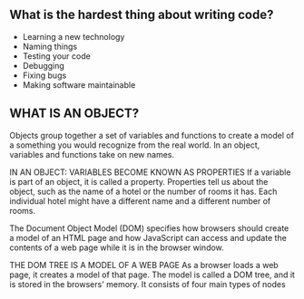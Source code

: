 ## What is the hardest thing about writing code?
* Learning a new technology
 * Naming things
* Testing your code
* Debugging
* Fixing bugs
* Making software maintainable

## WHAT IS AN OBJECT?
Objects group together a set of variables and functions to create a model
of a something you would recognize from the real world. In an object,
variables and functions take on new names. 
 
 IN AN OBJECT: VARIABLES BECOME
KNOWN AS PROPERTIES
If a variable is part of an object, it is called a
property. Properties tell us about the object, such as
the name of a hotel or the number of rooms it has.
Each individual hotel might have a different name
and a different number of rooms.

The Document Object Model (DOM) specifies
how browsers should create a model of an HTML
page and how JavaScript can access and update the
contents of a web page while it is in the browser window.

THE DOM TREE IS A
MODEL OF A WEB PAGE
As a browser loads a web page, it creates a model of that page.
The model is called a DOM tree, and it is stored in the browsers' memory.
It consists of four main types of nodes
